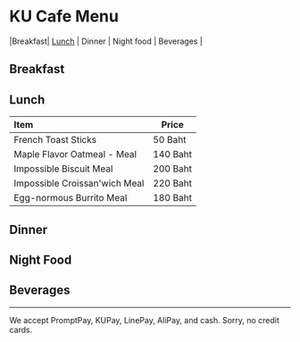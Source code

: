 # KU Cafe Menu

|Breakfast| [Lunch](Menu.md) | Dinner | Night food | Beverages |

## Breakfast


## Lunch 

| Item                              | Price      |
|:----------------------------------|------------|
| French Toast Sticks               | 50 Baht    |
| Maple Flavor Oatmeal - Meal       | 140 Baht   |
| Impossible Biscuit Meal           | 200 Baht   |
| Impossible Croissan'wich Meal     | 220 Baht   |
| Egg-normous Burrito Meal          | 180 Baht   |    


## Dinner


## Night Food


## Beverages



---

We accept PromptPay, KUPay, LinePay, AliPay, and cash. Sorry, no credit cards.

